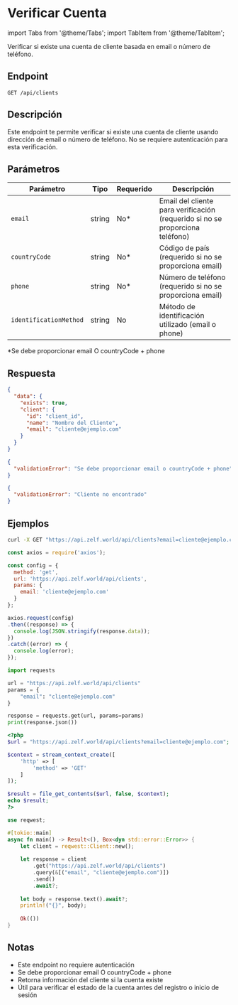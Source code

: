 # Verificar Cuenta

import Tabs from '@theme/Tabs';
import TabItem from '@theme/TabItem';

Verificar si existe una cuenta de cliente basada en email o número de teléfono.

## Endpoint

```
GET /api/clients
```

## Descripción

Este endpoint te permite verificar si existe una cuenta de cliente usando dirección de email o número de teléfono. No se requiere autenticación para esta verificación.

## Parámetros

| Parámetro | Tipo | Requerido | Descripción |
|-----------|------|-----------|-------------|
| `email` | string | No* | Email del cliente para verificación (requerido si no se proporciona teléfono) |
| `countryCode` | string | No* | Código de país (requerido si no se proporciona email) |
| `phone` | string | No* | Número de teléfono (requerido si no se proporciona email) |
| `identificationMethod` | string | No | Método de identificación utilizado (email o phone) |

*Se debe proporcionar email O countryCode + phone

## Respuesta

<Tabs>
<TabItem value="200" label="200 OK" default>

```json
{
  "data": {
    "exists": true,
    "client": {
      "id": "client_id",
      "name": "Nombre del Cliente",
      "email": "cliente@ejemplo.com"
    }
  }
}
```

</TabItem>

<TabItem value="400" label="400 Bad Request">

```json
{
  "validationError": "Se debe proporcionar email o countryCode + phone"
}
```

</TabItem>

<TabItem value="404" label="404 Not Found">

```json
{
  "validationError": "Cliente no encontrado"
}
```

</TabItem>
</Tabs>

## Ejemplos

<Tabs>
<TabItem value="curl" label="cURL" default>

```bash
curl -X GET "https://api.zelf.world/api/clients?email=cliente@ejemplo.com"
```

</TabItem>

<TabItem value="nodejs" label="Node.js">

```javascript
const axios = require('axios');

const config = {
  method: 'get',
  url: 'https://api.zelf.world/api/clients',
  params: {
    email: 'cliente@ejemplo.com'
  }
};

axios.request(config)
.then((response) => {
  console.log(JSON.stringify(response.data));
})
.catch((error) => {
  console.log(error);
});
```

</TabItem>

<TabItem value="python" label="Python">

```python
import requests

url = "https://api.zelf.world/api/clients"
params = {
    "email": "cliente@ejemplo.com"
}

response = requests.get(url, params=params)
print(response.json())
```

</TabItem>

<TabItem value="php" label="PHP">

```php
<?php
$url = "https://api.zelf.world/api/clients?email=cliente@ejemplo.com";

$context = stream_context_create([
    'http' => [
        'method' => 'GET'
    ]
]);

$result = file_get_contents($url, false, $context);
echo $result;
?>
```

</TabItem>

<TabItem value="rust" label="Rust">

```rust
use reqwest;

#[tokio::main]
async fn main() -> Result<(), Box<dyn std::error::Error>> {
    let client = reqwest::Client::new();
    
    let response = client
        .get("https://api.zelf.world/api/clients")
        .query(&[("email", "cliente@ejemplo.com")])
        .send()
        .await?;
    
    let body = response.text().await?;
    println!("{}", body);
    
    Ok(())
}
```

</TabItem>
</Tabs>

## Notas

- Este endpoint no requiere autenticación
- Se debe proporcionar email O countryCode + phone
- Retorna información del cliente si la cuenta existe
- Útil para verificar el estado de la cuenta antes del registro o inicio de sesión
